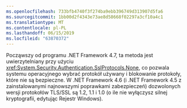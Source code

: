 ```yaml
---
ms.openlocfilehash: 733bfb4740f3f274ba9ebb396749d313907d5fa6
ms.sourcegitcommit: 1bb00d2f4343e73ae8d58668f02297a3cf10a4c1
ms.translationtype: MT
ms.contentlocale: pl-PL
ms.lasthandoff: 06/15/2019
ms.locfileid: "63870372"
---
```

Począwszy od programu .NET Framework 4.7, ta metoda jest uwierzytelniany przy użyciu <xref:System.Security.Authentication.SslProtocols.None>, co pozwala systemu operacyjnego wybrać protokół używany i blokowanie protokoły, które nie są bezpieczne. W .NET Framework 4.6 (i .NET Framework 4.5 z zainstalowanymi najnowszymi poprawkami zabezpieczeń) dozwolonych wersji protokołów TLS/SSL są 1.2, 1.1 i 1.0 (o ile nie wyłączysz silnej kryptografii, edytując Rejestr Windows).
